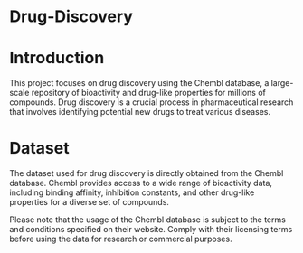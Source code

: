# Drug-Discovery

# Introduction
This project focuses on drug discovery using the Chembl database, a large-scale repository of bioactivity and drug-like properties for millions of compounds. Drug discovery is a crucial process in pharmaceutical research that involves identifying potential new drugs to treat various diseases.

# Dataset
The dataset used for drug discovery is directly obtained from the Chembl database. Chembl provides access to a wide range of bioactivity data, including binding affinity, inhibition constants, and other drug-like properties for a diverse set of compounds.

Please note that the usage of the Chembl database is subject to the terms and conditions specified on their website. Comply with their licensing terms before using the data for research or commercial purposes.
